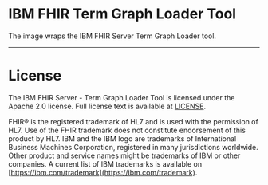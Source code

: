 # IBM FHIR Term Graph Loader Tool

The image wraps the IBM FHIR Server Term Graph Loader tool.

************
# **License**

The IBM FHIR Server - Term Graph Loader Tool is licensed under the Apache 2.0 license. Full license text is available at [LICENSE](https://github.com/IBM/FHIR/blob/main/LICENSE).

FHIR® is the registered trademark of HL7 and is used with the permission of HL7. Use of the FHIR trademark does not constitute endorsement of this product by HL7.
IBM and the IBM logo are trademarks of International Business Machines Corporation, registered in many jurisdictions worldwide. Other product and service names might be trademarks of IBM or other companies. A current list of IBM trademarks is available on [https://ibm.com/trademark](https://ibm.com/trademark).
